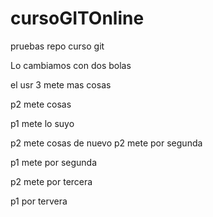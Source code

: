 # cursoGITOnline
pruebas repo curso git 

Lo cambiamos con dos bolas

el usr 3 mete mas cosas

p2 mete cosas

p1 mete lo suyo 

p2 mete cosas de nuevo
p2 mete por segunda

p1 mete por segunda

p2 mete por tercera

p1 por tervera

